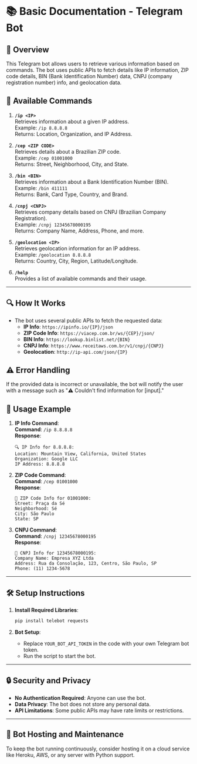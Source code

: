 
# 📚 **Basic Documentation - Telegram Bot**

## 📝 **Overview**
This Telegram bot allows users to retrieve various information based on commands. The bot uses public APIs to fetch details like IP information, ZIP code details, BIN (Bank Identification Number) data, CNPJ (company registration number) info, and geolocation data.

## 📜 **Available Commands**
1. **`/ip <IP>`**  
   Retrieves information about a given IP address.  
   Example: `/ip 8.8.8.8`  
   Returns: Location, Organization, and IP Address.

2. **`/cep <ZIP CODE>`**  
   Retrieves details about a Brazilian ZIP code.  
   Example: `/cep 01001000`  
   Returns: Street, Neighborhood, City, and State.

3. **`/bin <BIN>`**  
   Retrieves information about a Bank Identification Number (BIN).  
   Example: `/bin 411111`  
   Returns: Bank, Card Type, Country, and Brand.

4. **`/cnpj <CNPJ>`**  
   Retrieves company details based on CNPJ (Brazilian Company Registration).  
   Example: `/cnpj 12345678000195`  
   Returns: Company Name, Address, Phone, and more.

5. **`/geolocation <IP>`**  
   Retrieves geolocation information for an IP address.  
   Example: `/geolocation 8.8.8.8`  
   Returns: Country, City, Region, Latitude/Longitude.

6. **`/help`**  
   Provides a list of available commands and their usage.

---

## 🔍 **How It Works**
- The bot uses several public APIs to fetch the requested data:
  - **IP Info**: `https://ipinfo.io/{IP}/json`
  - **ZIP Code Info**: `https://viacep.com.br/ws/{CEP}/json/`
  - **BIN Info**: `https://lookup.binlist.net/{BIN}`
  - **CNPJ Info**: `https://www.receitaws.com.br/v1/cnpj/{CNPJ}`
  - **Geolocation**: `http://ip-api.com/json/{IP}`

## ⚠️ **Error Handling**
If the provided data is incorrect or unavailable, the bot will notify the user with a message such as "⚠️ Couldn't find information for [input]."

## 🔄 **Usage Example**

1. **IP Info Command**:  
   **Command**: `/ip 8.8.8.8`  
   **Response**:  
   ```
   🔍 IP Info for 8.8.8.8:
   Location: Mountain View, California, United States
   Organization: Google LLC
   IP Address: 8.8.8.8
   ```

2. **ZIP Code Command**:  
   **Command**: `/cep 01001000`  
   **Response**:  
   ```
   📍 ZIP Code Info for 01001000:
   Street: Praça da Sé
   Neighborhood: Sé
   City: São Paulo
   State: SP
   ```

3. **CNPJ Command**:  
   **Command**: `/cnpj 12345678000195`  
   **Response**:  
   ```
   🏢 CNPJ Info for 12345678000195:
   Company Name: Empresa XYZ Ltda
   Address: Rua da Consolação, 123, Centro, São Paulo, SP
   Phone: (11) 1234-5678
   ```

---

## 🛠️ **Setup Instructions**

1. **Install Required Libraries**:
   ```bash
   pip install telebot requests
   ```

2. **Bot Setup**:
   - Replace `YOUR_BOT_API_TOKEN` in the code with your own Telegram bot token.
   - Run the script to start the bot.

---

## 🔒 **Security and Privacy**
- **No Authentication Required**: Anyone can use the bot.
- **Data Privacy**: The bot does not store any personal data.
- **API Limitations**: Some public APIs may have rate limits or restrictions.

---

## 🚀 **Bot Hosting and Maintenance**
To keep the bot running continuously, consider hosting it on a cloud service like Heroku, AWS, or any server with Python support.
